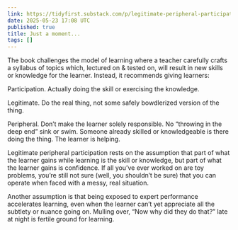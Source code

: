 ```yaml
---
link: https://tidyfirst.substack.com/p/legitimate-peripheral-participation
date: 2025-05-23 17:08 UTC
published: true
title: Just a moment...
tags: []
---
```


The book challenges the model of learning where a teacher carefully crafts a syllabus of topics which, lectured on & tested on, will result in new skills or knowledge for the learner. Instead, it recommends giving learners:

Participation. Actually doing the skill or exercising the knowledge.

Legitimate. Do the real thing, not some safely bowdlerized version of the thing.

Peripheral. Don’t make the learner solely responsible. No “throwing in the deep end” sink or swim. Someone already skilled or knowledgeable is there doing the thing. The learner is helping.

Legitimate peripheral participation rests on the assumption that part of what the learner gains while learning is the skill or knowledge, but part of what the learner gains is confidence. If all you’ve ever worked on are toy problems, you’re still not sure (well, you shouldn’t be sure) that you can operate when faced with a messy, real situation.

Another assumption is that being exposed to expert performance accelerates learning, even when the learner can’t yet appreciate all the subtlety or nuance going on. Mulling over, “Now why did they do that?” late at night is fertile ground for learning.
